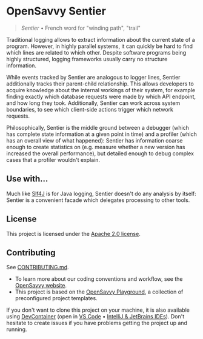 # OpenSavvy Sentier

> _Sentier_ • French word for "winding path", "trail"

Traditional logging allows to extract information about the current state of a program. However, in highly parallel systems, it can quickly be hard to find which lines are related to which other. Despite software programs being highly structured, logging frameworks usually carry no structure information.

While events tracked by Sentier are analogous to logger lines, Sentier additionally tracks their parent-child relationship. This allows developers to acquire knowledge about the internal workings of their system, for example finding exactly which database requests were made by which API endpoint, and how long they took. Additionally, Sentier can work across system boundaries, to see which client-side actions trigger which network requests.

Philosophically, Sentier is the middle ground between a debugger (which has complete state information at a given point in time) and a profiler (which has an overall view of what happened): Sentier has information coarse enough to create statistics on (e.g. measure whether a new version has increased the overall performance), but detailed enough to debug complex cases that a profiler wouldn't explain.

## Use with…

Much like [Slf4J](https://www.slf4j.org/) is for Java logging, Sentier doesn't do any analysis by itself: Sentier is a convenient facade which delegates processing to other tools.

[//]: # (TODO: in the future, add a list of compatible tools here)

## License

This project is licensed under the [Apache 2.0 license](LICENSE).

## Contributing

See [CONTRIBUTING.md](CONTRIBUTING.md).
- To learn more about our coding conventions and workflow, see the [OpenSavvy website](https://opensavvy.dev/open-source/index.html).
- This project is based on the [OpenSavvy Playground](docs/playground/README.md), a collection of preconfigured project templates.

If you don't want to clone this project on your machine, it is also available using [DevContainer](https://containers.dev/) (open in [VS Code](https://code.visualstudio.com/docs/devcontainers/containers) • [IntelliJ & JetBrains IDEs](https://www.jetbrains.com/help/idea/connect-to-devcontainer.html)). Don't hesitate to create issues if you have problems getting the project up and running.
